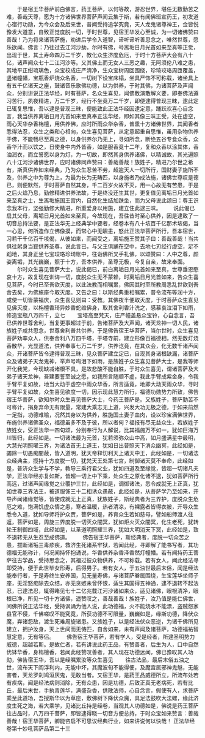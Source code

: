 <!-- { "loadSidebar": true } -->
　　于是宿王华菩萨前白佛言，药王菩萨，以何等故，游忍世界，堪任无数勤苦之难，善哉天尊，愿为十方诸佛世界菩萨声闻云集于斯，若有闻佛班宣药王，初发道心宿行功勋，为今众会及后来世，普闻受持追学究竟，天人龙鬼诸尊神王，佥皆悦豫发大道意，自致正觉度脱一切，于时世尊，见宿王华发心至诚，为一切诸佛赞曰善哉！乃为将来诸菩萨施，劝进后学令入道智，谛听谛听善思念之，唯然世尊，愿乐欲闻。佛言：乃往过去江河沙劫，尔时有佛，号离垢日月光首如来至真等正觉，出现于世，其土寿命四万二千岁，教化众生济度危厄，于时十方菩萨大会有八十亿，诸声闻众七十二江河沙等。又其佛土而无女人三恶之趣，无阿须伦八难之患，其地平正绀琉璃色，众宝校成庄严清净，生众宝树周回围绕，珍琦珓珞周匝覆盖，竖诸幢幡，宝瓶香炉烧众名香，一切树下设宝床榻，坐具严饰不可称载，诸坐具上有五千亿诸天之座，鼓诸音乐歌佛功德，以为供养，于时其佛，为诸菩萨及声闻众，分别讲说正法华经，时有菩萨，名众生喜见，闻佛敷演散解义要，即奉佛法遵习苦行，夙夜精进，万二千岁，经行不坐竟万二千岁，即便逮得普现三昧，逮此定已辄复思惟，吾以逮是普现三昧，便能致此正法华经因逮定意，踊跃欢喜心自念言，我当供养离垢日月光首如来至真奉正法华经，即如其像三昧正受，处在虚空，雨心天华杂香栴檀，用供养佛，应时所雨众华杂香，普熏十方诸佛世界，其闻香者悉得法忍，众生之类和心相向，众生喜见菩萨，从定意起重自思惟，虽用杂物供养于佛，不能畅尽至真之德，以身供养尔乃无上，寻如所念，断绝五谷专食众香，众香华汁而以饮之，日使身中内外皆香，如是服香竟十二年，复和众香以涂其体，香油润衣，而立誓愿以身为灯，为一切故，即然其身供养诸佛，以精诚故，其光遍照八十江河沙诸佛世界，应时诸佛同声赞曰：善哉善哉！族姓子，精进乃尔世之希有，斯真供养如来经典，乃为众生忍苦不劳，超逾天人一切所行，国财妻子施所不及，供养之中为尊为上，为最为长为无畴匹，以身施者乃成法施，诸佛世尊叹是德已，则便默然，于时菩萨自然其身，千二百岁火故不灭，用一心故无有苦患，于是之后火焰乃息，勤修精进供养法故，于是终没还生其世，更复值见离垢日月光首如来至真之士，生离垢施国王宫内，自然化生结加趺坐，而为父母说此颂曰：尊王识念我本行，坚强勤修大精进，所重爱身以用施，建立住此逮三昧。
　　说此偈已启其父母，离垢日月光首如来至真，今故现在，吾往昔时至心供养，因是逮致了一切音总持法要，是正法华无上经典学中要者，经卷本有八十垓百千亿那术垓偈，当一心思，何所造作立佛像摸，而常心中无瞋恚，怒此正法华菩萨所行，吾本宿世，习若干千亿百千垓偈，从彼如来，而闻受之，离垢施王赞其子曰：善哉善哉！当共俱往躬身当觐供养圣尊，说此言已，与父王俱踊在空中，去地七刃经行虚空，足不蹈地，其身正坐七宝珓珞珍琦帐中，往诣佛所叉手礼佛，以颂赞曰：人中之尊，颜姿离垢，其光巍巍，照于十方，吾本供养，圣尊无极，今复自亲，故来奉面。
　　尔时众生喜见菩萨大士，说此偈已，前白离垢日月光首如来至真，世尊垂恩愍哀十方，故复现在训诲一切，度脱众生无不蒙赖，时离垢日月光首如来，告众生喜见菩萨，今时已至吾欲灭度，以此法教而相嘱累，佛因其时至所教周悉乱世欲到吾舍去矣，为佛施座今取灭度。又告之曰：以斯经典重相嘱累，普令流布等润十方，咸使一切皆蒙福庆，众生喜见则曰：受教。其佛夜半便取灭度，于时菩萨众生喜见见佛灭度，以栴檀香琦异妙香蛇维佛身，取其舍利香汁洗之，感慕哀泣泪下如雨，修造宝瓶八万四千，立七
　　宝塔高至梵天，庄严幢盖悬众宝铃，心自念言，吾已供养世尊舍利，当复更事超过于前，告诸菩萨及大声闻，诸天龙神一切人民，诸族姓子咸共思念，世尊舍利普共供养，于是佛告宿王华菩萨，当尔世时，众生喜见菩萨劝率众人，供奉舍利八万四千塔，于塔寺前，建立形像百福德相，然无数灯烧香散华，光显道法，供养奉事七万二千岁，供养讫竟，在其众会，化无数千诸声闻众，开诸菩萨皆令逮得普现三昧，见众菩萨建立定已，自现其身诸根缺漏，诸菩萨众及诸弟子天龙鬼神，举声号啕泪下如雨，是族姓子众生喜见菩萨大士，是我等师开化我党，今现缺减诸根不具，是故悲酸不能自胜，于时众生喜见，谓诸菩萨及大弟子诸天龙神，吾建要誓至诚之愿，如我所言随顺不虚，我此手臂成紫金身，令我手臂平复如故，地当大动于虚空中雨众华香，所言适竟，地即大动天雨众华，寻时手臂平复如故，众生喜见欲度一切，因示现此慧力所行，福德功勋势力所致，佛告宿王华菩萨，欲知尔时众生喜见菩萨大士，今药王菩萨是。又族姓子，菩萨勤苦不可称计，捐身弃命无有限量，常建大乘志无上道，兴发大功无极之德，于如来前然一足指，功德难喻，况然其身以为供养，胜施国土妻子血肉，设以珍宝满佛世界，布施供养诸佛圣众，福德虽多不及于彼，所以者何？福报有尽无益众生，若族姓子族姓女，受正法华一四句颂，分别奉行为人解说，比其福施万不如一，犹如巨海万川皆归，此经如是。一切诸法最为元首，犹若须弥众山中高，如月盛满星中最明，大慧光明照曜三界，为诸法首无上道王，犹如日出普照天下消众幽冥，此经如是，蠲除一切愚痴闇蔽，皆入道明，犹天帝释忉利天上诸天中王，此经如是，一切诸法众经典主，揽持十方度脱一切，犹梵天王处第七宫，制御诸天莫不奉命，此经如是，普济众生学与不学，教导三乘行君父业，犹如四道及至缘觉，皆超一切诸凡夫学，正法华经亦复如斯，皆超一切上中下乘，处众生之原化诸不逮，犹如菩萨所行高远，过诸声闻缘觉之业覆护三世，此经如是，调御诸法，悉令成就无上正真，犹如世尊三界法王，被道服饰三十二相诱众愚蔽，此经如是，从菩萨学乃至如来，开导声闻诸缘觉等，皆使成就无上正真，犹族姓子，斯经典者为三界护，度脱众生危厄之难，饱满饥虚众情之患，寒者温暖，热者清凉，有裸露者皆得衣被，开导众生悉令入道，犹如导师将护众贾，菩萨如是，养育众生若如慈母，譬如船师渡人往返，菩萨如是，周旋三界度脱一切灭众闇冥，犹如炬火灭众闇冥，化生老死，犹转轮王制御四域，此经如是，以圣道明照耀三界，犹如大明消天下冥，此经如是，致不退转无从生忍至成佛道。
　　佛告宿王华菩萨，斯经典者，度脱一切众苦之患，拔断诸垢三毒疹疾，救济生死诸系牢狱，若闻此经，寻即解了能书写者，其功德福无能称计，何况闻持怀抱诵说，华香供养杂香泽香然灯幢幡。若有闻持药王菩萨往古学品，受持思念之，其福过彼众物供养，不可称载。若有女人，闻此经法寻即受持，便于此世毕女形寿，后得男子。若有女人，于五浊世最后末俗，闻是经法能奉行者，于是寿终生安养国，见无量寿佛，与诸菩萨眷属围绕，生宝莲华坐师子座，无淫怒痴除去众结，亦无贪嫉未曾怀恨，适生其国得五神通，逮不退转不起法忍，已逮法忍，辄得睹见七十二亿兆载江河沙诸如来众，适见诸佛，眼根清净，眼根已净，所见一切十方诸佛，遥赞叹之，善哉善哉！族姓子，汝乃值是能仁佛世，间佛所说正法华经，受持讽诵为他人说，此功德福，火不能烧水不能漂，盗贼怨家县官不侵，千佛嗟叹不能究竟，所获功德不可限量，巍巍如是，缘斯功德，降伏众魔，弃诸怨敌，渡生死难周旋诸患。又族姓子，以是经法伏众恶逆，为诸千佛所见建立，拥护汝身，天上世间而无俦匹，自舍如来，未有声闻及诸菩萨，功德福祐智慧定意，无有等侣。
　　佛告宿王华菩萨，若有学人，受是经者，所逮圣明势力威德，超越若斯。是故仁者，若有讲说此药王品，有赞善者，后生为人，口中自然优钵华香，身栴檀香，若闻此经赞叹善者，其人现在功德远闻，佛已豫叹其人功勋，佛告宿王华，吾以是经嘱累汝等众生喜见
　　往古法品，最后末俗五浊之世，流布天下阎浮利内，无能中坏，其魔波旬不能得便，及魔宫属邪神鬼魅，无能害者，天龙罗刹鸠洹厌鬼，无敢当者。又宿王华，是药王品威德所立，所流布处若有疾病，闻是经法病则消除，无有众患，因是功德，后致正真无老病死，若有比丘，最后末世，手执青莲华，满盛杂香，供散法师，心自念言，假使有人，求菩萨乘至此道场，吾授斯华以为草座，敷佛树下降伏众魔，具足法鼓吹大法螺，缘此济度生死之海，若大乘学，见诸比丘持是经卷，当观其人功德如是，佛说是药王菩萨往古品时，八万四千菩萨，即皆逮得晓一切音方便总持，于时众宝如来赞言：善哉善哉！宿王华菩萨，卿能咨启不可思议经典行业，如来讲说何以快哉！
正法华经卷第十妙吼菩萨品第二十三
